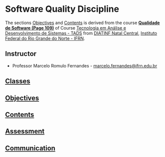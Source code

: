 Software Quality Discipline
====

The sections [Objectives](#objectives) and [Contents](#contents) is derived from the course **[Qualidade de Software (Page 109)](https://portal.ifrn.edu.br/documents/739/PPC__Tecnologia_em_An%C3%A1lise_e_Desenvolvimento_de_Sistemas_2012.pdf)** of Course [Tecnologia em Análise e Desenvolvimento de Sistemas - TADS](https://portal.ifrn.edu.br/cursos/superiores/graduacao/tecnologia-em-analise-e-desenvolvimento-de-sistemas/) from [DIATINF Natal Central](https://diatinf.ifrn.edu.br/), [Instituto Federal do Rio Grande do Norte - IFRN](https://ifrn.edu.br).

## Instructor
- Professor Marcelo Romulo Fernandes - marcelo.fernandes@ifrn.edu.br

## [Classes](classes.md)

## [Objectives](objectives.md)

## [Contents](contents.md)

## [Assessment](assessment.md)

## [Communication](communication.md)
